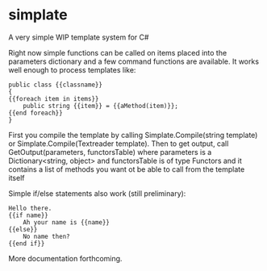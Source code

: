# simplate
A very simple WIP template system for C#

Right now simple functions can be called on items placed into the parameters dictionary and a few
command functions are available. It works well enough to process templates like:

```
public class {{classname}}
{
{{foreach item in items}}
    public string {{item}} = {{aMethod(item)}};
{{end foreach}}
}
```

First you compile the template by calling Simplate.Compile(string template) or Simplate.Compile(Textreader template).
Then to get output, call GetOutput(parameters, functorsTable) where parameters is a Dictionary&lt;string, object> and functorsTable is of type Functors and it contains a list of methods you want ot be able to call from the template itself

Simple if/else statements also work (still preliminary):

```
Hello there.
{{if name}}
    Ah your name is {{name}}
{{else}}
    No name then?
{{end if}}
```

More documentation forthcoming.
